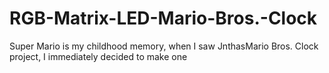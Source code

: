 # RGB-Matrix-LED-Mario-Bros.-Clock
Super Mario is my childhood memory, when I saw JnthasMario Bros. Clock project, I immediately decided to make one
